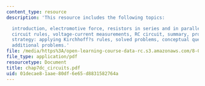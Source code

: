 ```yaml
---
content_type: resource
description: 'This resource includes the following topics:

  introduction, electromotive force, resistors in series and in parallel, Kirchhoff?s
  circuit rules, voltage-current measurements, RC circuit, summary, problem-solving
  strategy: applying Kirchhoff?s rules, solved problems, conceptual questions, and
  additional problems.'
file: /media/https%3A/open-learning-course-data-rc.s3.amazonaws.com/8-02t-electricity-and-magnetism-spring-2005/01decae81aae80df6e65d8831582764a_chap7dc_circuits.pdf
file_type: application/pdf
resourcetype: Document
title: chap7dc_circuits.pdf
uid: 01decae8-1aae-80df-6e65-d8831582764a
---
```

